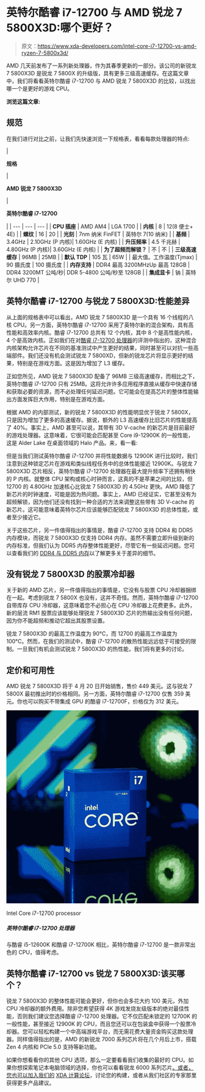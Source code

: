 # 英特尔酷睿 i7-12700 与 AMD 锐龙 7 5800X3D:哪个更好？

> 原文：<https://www.xda-developers.com/intel-core-i7-12700-vs-amd-ryzen-7-5800x3d/>

AMD 几天前发布了一系列新处理器，作为其春季更新的一部分。该公司的新锐龙 7 5800X3D 是锐龙 7 5800X 的升级版，具有更多三级高速缓存。在这篇文章中，我们将看看英特尔酷睿 i7-12700 与 AMD 锐龙 7 5800X3D 的比较，以找出哪一个是更好的游戏 CPU。

**浏览这篇文章:**

## 规范

在我们进行对比之前，让我们先快速浏览一下规格表，看看每款处理器的特点:

| 

**规格**

 | 

**AMD 锐龙 7 5800X3D**

 | 

**英特尔酷睿 i7-12700**

 |
| --- | --- | --- |
| **CPU 插座** | AMD AM4 | LGA 1700 |
| **内核** | 8 | 12(8 便士+ 4E) |
| **螺纹** | 16 | 20 |
| **光刻** | 7nm 纳米 FinFET | 英特尔 7(10 纳米) |
| **基频** | 3.4GHz | 2.10GHz (P 内核)&#124; 1.60GHz (E 内核) |
| **升压频率** | 4.5 千兆赫 | 4.80GHz (P 内核)&#124; 3.60GHz (E 内核) |
| **为了超频而解锁？** | 不 | 不 |
| **三级高速缓存** | 96MB | 25MB |
| **默认 TDP** | 105 瓦 | 65W |
| 最大值。工作温度(Tjmax) | 90 摄氏度 | 100 摄氏度 |
| **内存支持** | DDR4 最高 3200MHzUp 最高 128GB | DDR4 3200MT 公吨/秒&#124; DDR 5-4800 公吨/秒至 128GB |
| **集成显卡** | 钠 | 英特尔 UHD 770 |

## 英特尔酷睿 i7-12700 与锐龙 7 5800X3D:性能差异

从上面的规格表中可以看出，AMD 锐龙 7 5800X3D 是一个具有 16 个线程的八核 CPU。另一方面，英特尔酷睿 i7-12700 采用了英特尔新的混合架构，具有高性能和高效率内核。酷睿 i7-12700 总共有 12 个内核，其中 8 个是高性能内核，4 个是高效内核。正如我们在对[酷睿 i7-12700 处理器](http://xda-developers.com/intel-core-i7-12700-review/)的评测中指出的，这种混合内核架构允许芯片在不同的基准测试中产生更好的结果，同时甚至可以对抗一些高端部件。我们还没有机会测试锐龙 7 5800XD，但新的锐龙芯片将显示更好的结果，特别是在游戏方面。这是因为增加了 L3 缓存。

正如您所见，AMD 锐龙 7 5800X3D 配备了 96MB 三级高速缓存，而相比之下，英特尔酷睿 i7-12700 只有 25MB。这将允许许多应用程序直接从缓存中快速存储和获取必要的资源，而不必处理任何延迟问题。它可能会在提高芯片的整体性能输出方面发挥巨大作用，特别是在游戏方面。

根据 AMD 的内部测试，新的锐龙 7 5800X3D 的性能明显优于锐龙 7 5800X，只是因为增加了更多的高速缓存。据说，额外的 L3 高速缓存比旧芯片的性能提高了 40%。事实上，AMD 甚至可以说，其带有 3D V-cache 的新芯片是目前最好的游戏处理器。这意味着，它很可能会匹配甚至 Core i9-12900K 的一般性能，这是 Alder Lake 在桌面领域的 Halo 产品。来，看一看:

但是当我们测试英特尔酷睿 i7-12700 并将性能数据与 12900K 进行比较时，我们注意到这种锁定芯片在游戏和类似线程任务中的总体性能接近 12900K。与锐龙 7 5800X3D 芯片相反，英特尔酷睿 i7-12700 处理器在最大提升频率下还拥有稍快的 P 内核。就整体 CPU 架构或核心时钟而言，这真的不是苹果之间的比较，但 12700 的 4.80GHz 加速核心比锐龙 7 5800X3D 的 4.5GHz 更快。AMD 降低了新芯片的时钟速度，可能是因为热问题。事实上，AMD 已经证实，它甚至没有为超频解锁，因为他们还没有找到一种合适的方法来调整这些带有 3D V-cache 的新芯片。这可能意味着英特尔芯片应该能够匹配锐龙 7 5800X3D 的总体性能，或者至少接近它。

关于这些芯片，另一件值得指出的事情是，酷睿 i7-12700 支持 DDR4 和 DDR5 内存模块，而锐龙 7 5800X3D 仅支持 DDR4 内存。虽然不需要立即升级到新的内存标准，但我们认为 DDR5 内存整体性能更好，尽管它有一些延迟问题。您可以查看我们的 [DDR4 与 DDR5 内存](https://www.xda-developers.com/ddr4-vs-ddr5/)以了解更多关于差异的细节。

## 没有锐龙 7 5800X3D 的股票冷却器

关于新的 AMD 芯片，另一件值得指出的事情是，它没有与股票 CPU 冷却器捆绑在一起。考虑到锐龙 7 5800X 也没有，这并不奇怪。然而，英特尔酷睿 i7-12700 自带库存 CPU 冷却器，这意味着您不必担心在 CPU 冷却器上花费更多。此外，新的层流 RM1 股票应该能够处理锐龙 7 5800X3D 芯片的热输出没有任何问题，因为你不能超频和推动它超出其股票设置。

锐龙 7 5800X3D 的最高工作温度为 90°C，而 12700 的最高工作温度为 100°C。然而，在我们的测试中，酷睿 i7-12700 的散热性能远远低于可接受的限制。一旦我们有机会测试锐龙 7 5800X3D 的热性能，我们将有更多的讨论。

## 定价和可用性

AMD 锐龙 7 5800X3D 将于 4 月 20 日开始销售，售价 449 美元。这与锐龙 7 5800X 最初推出时的价格相同。另一方面，英特尔酷睿 i7-12700 仅售 359 美元。你也可以购买不带集成 GPU 的酷睿 i7-12700F，价格仅为 312 美元。

 <picture>![The Intel Core i7-12700 is a fantastic CPU that's worth considering over both the Core i5-12600K and the Core i7-12700K.](img/85ec551bd9857a1a5f25c43726e2b9ad.png)</picture> 

Intel Core i7-12700 processor

##### 英特尔酷睿 i7-12700 处理器

与酷睿 i5-12600K 和酷睿 i7-12700K 相比，英特尔酷睿 i7-12700 是一款非常出色的 CPU，值得考虑。

## 英特尔酷睿 i7-12700 vs 锐龙 7 5800X3D:该买哪个？

锐龙 7 5800X3D 的整体性能可能会更好，但你也会多花大约 100 美元，外加 CPU 冷却器的额外费用。除非您希望获得 4K 游戏发烧友级版本的绝对最佳性能，否则我们建议您选择酷睿 i7-12700 处理器。它不仅匹配未锁定的 12700K 的一般性能，甚至接近 12900K 的 CPU，而且您还可以在包装盒中获得一个股票冷却器。您可以轻松构建一个中高端游戏平台，而无需花费大量资金购买这款处理器。同样值得指出的是，AMD 的新锐龙 7000 系列芯片将在几个月后上市，搭载 Zen 4 内核和 PCIe 5.0 支持等新功能。

如果你想看看你的其他 CPU 选项，那么一定要看看我们收集的最好的 CPU。如果你想探索笔记本电脑领域的选择，你也可以看看锐龙 6000 系列芯片[。或者，您也可以加入我们的](https://www.xda-developers.com/amd-ryzen-6000/) [XDA 计算论坛](https://forum.xda-developers.com/c/xda-computing.12289/)，讨论您的构建，或者从我们社区的专家那里获得更多产品建议。